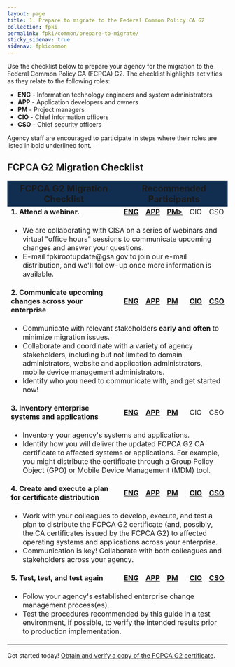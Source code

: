 ```yaml
---
layout: page 
title: 1. Prepare to migrate to the Federal Common Policy CA G2
collection: fpki
permalink: fpki/common/prepare-to-migrate/
sticky_sidenav: true
sidenav: fpkicommon
---
```

 

Use the checklist below to prepare your agency for the migration to the Federal Common Policy CA (FCPCA) G2.  The checklist highlights activities as they relate to the following roles:
- **ENG** - Information technology engineers and system administrators
- **APP** - Application developers and owners
- **PM** - Project managers
- **CIO** - Chief information officers
- **CSO** - Chief security officers

Agency staff are encouraged to participate in steps where their roles are listed in bold underlined font.

## FCPCA G2 Migration Checklist

<table>
 <col width="400">
 <col width="200">

 <tr>
  <th colspan="2" style="background-color:#112e51;font-size:20px;"><b>FCPCA G2 Migration Checklist</b></th>
  <th style="background-color:#112e51;font-size:20px;" colspan="5"><b>Recommended Participants</b></th>
 </tr>

 <tr>
  <td colspan="2" class="what"><b>1. Attend a webinar.</b></td>
  <td><b><u>ENG</td>
  <td><b><u>APP</td>
  <td><b><u>PM></td>
  <td>CIO</td>
  <td>CSO</td>
 </tr>

<tr>
  <td colspan="7">
  <ul>
	<li>We are collaborating with CISA on a series of webinars and virtual "office hours" sessions to communicate upcoming changes and answer your questions.</li>
	<li>E-mail fpkirootupdate@gsa.gov to join our e-mail distribution, and we'll follow-up once more information is available.</li>
  </ul>
  </td>
</tr>


 <tr>
  <td colspan="2" class="what"><b>2. Communicate upcoming changes across your enterprise</b></td>
  <td><b><u>ENG</b></u></td>
  <td><b><u>APP</b></u></td>
  <td><b><u>PM</b></u></td>
  <td><b><u>CIO</b></u></td>
  <td><b><u>CSO</b></u></td>
 </tr>

<tr>
  <td colspan="7">
  <ul>
   <li>Communicate with relevant stakeholders <strong>early and often</strong> to minimize migration issues.</li>
	 <li>Collaborate and coordinate with a variety of agency stakeholders, including but not limited to domain administrators, website and application administrators, mobile device management administrators. </li>
 	<li>Identify who you need to communicate with, and get started now!</li>
  </ul>
  </td>
</tr>

 <tr>
  <td colspan="2" class="what"><b>3. Inventory enterprise systems and applications</b></td>
  <td><b><u>ENG</b></u></td>
  <td><b><u>APP</b></u></td>
  <td><b><u>PM</b></u></td>
  <td>CIO</td>
  <td>CSO</td>
 </tr>

<tr>
  <td colspan="7">
  <ul>
	<li>Inventory your agency's systems and applications.</li>
	<li>Identify how you will deliver the updated FCPCA G2 CA certificate to affected systems or applications. For example, you might distribute the certificate through a Group Policy Object (GPO) or Mobile Device Management (MDM) tool.</li>
  </ul>
  </td>
</tr>

 <tr>
  <td colspan="2" class="what"><b>4. Create and execute a plan for certificate distribution</b></td>
  <td><b><u>ENG</b></u></td>
  <td><b><u>APP</b></u></td>
  <td><b><u>PM</b></u></td>
  <td><b><u>CIO</b></u></td>
  <td><b><u>CSO</b></u></td>
 </tr>

<tr>
  <td colspan="7">
  <ul>
	<li>Work with your colleagues to develop, execute, and test a plan to distribute the FCPCA G2 certificate (and, possibly, the CA certificates issued by the FCPCA G2) to affected operating systems and applications across your enterprise.</li>
	<li>Communication is key! Collaborate with both colleagues and stakeholders across your agency.</li> 
  </ul>
  </td>
</tr>


 <tr>
  <td colspan="2" class="what"><b>5. Test, test, and test again</b></td>
  <td><b><u>ENG</b></u></td>
  <td><b><u>APP</b></u></td>
  <td><b><u>PM</b></u></td>
  <td><b><u>CIO</b></u></td>
  <td><b><u>CSO</b></u></td>
 </tr>

<tr>
  <td colspan="7">
  <ul>
	<li>Follow your agency's established enterprise change management process(es). </li>
	<li>Test the procedures recommended by this guide in a test environment, if possible, to verify the intended results prior to production implementation.</li>
  </ul>
  </td>
</tr>


</table>

Get started today! [Obtain and verify a copy of the FCPCA G2 certificate](../fpki/common/obtain-and-verify/).
